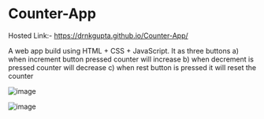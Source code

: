 # Counter-App
Hosted Link:- https://drnkgupta.github.io/Counter-App/

A web app build using HTML + CSS + JavaScript.
It as three buttons a) when increment button pressed counter will increase
                    b) when decrement is pressed counter will decrease
                    c) when rest button is pressed it will reset the counter

![image](https://github.com/DrNKGupta/Counter-App/assets/98959174/dc31d307-e2e7-4458-9d26-96fa2fcb9edc)


![image](https://github.com/DrNKGupta/Counter-App/assets/98959174/c6f237bf-939d-4384-b4fd-73b9c5feeacb)

